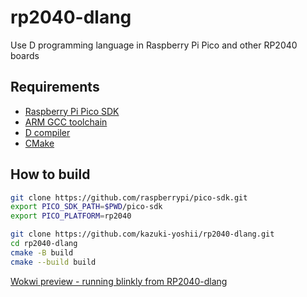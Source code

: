 # rp2040-dlang

Use D programming language in Raspberry Pi Pico and other RP2040 boards

## Requirements

- [Raspberry Pi Pico SDK](https://github.com/raspberrypi/pico-sdk)
- [ARM GCC toolchain](https://developer.arm.com/downloads/-/arm-gnu-toolchain-downloads)
- [D compiler](https://dlang.org/download.html)
- [CMake](https://cmake.org/download/)

## How to build

```bash
git clone https://github.com/raspberrypi/pico-sdk.git
export PICO_SDK_PATH=$PWD/pico-sdk
export PICO_PLATFORM=rp2040
```

```bash
git clone https://github.com/kazuki-yoshii/rp2040-dlang.git
cd rp2040-dlang
cmake -B build
cmake --build build
```

[Wokwi preview - running blinkly from RP2040-dlang](https://wokwi.com/experimental/viewer?diagram=https%3A%2F%2Fraw.githubusercontent.com%2Fkassane%2Frp2040-dlang%2Frefs%2Fheads%2Fmain%2Fdiagram.json&firmware=https%3A%2F%2Fgithub.com%2Fkassane%2Frp2040-dlang%2Freleases%2Fdownload%2Fv1.0.0%2Fd-blinky-rp2040.uf2)